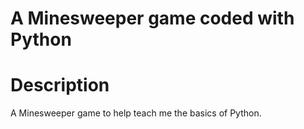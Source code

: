 # A Minesweeper game coded with Python #

# Description #
A Minesweeper game to help teach me the basics of Python.
